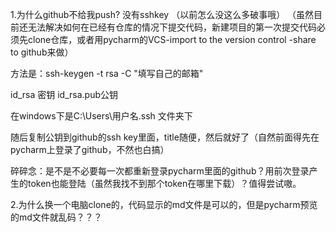 1.为什么github不给我push?
没有sshkey （以前怎么没这么多破事哦）
（虽然目前还无法解决如何在已经有仓库的情况下提交代码，新建项目的第一次提交代码必须先clone仓库，或者用pycharm的VCS-import to the version control -share to
github来做）

方法是：ssh-keygen -t rsa -C "填写自己的邮箱"

id_rsa 密钥   id_rsa.pub公钥

在windows下是C:\Users\用户名\.ssh 文件夹下

随后复制公钥到github的ssh key里面，title随便，然后就好了（自然前面得先在pycharm上登录了github，不然也白搞）

碎碎念：是不是不必要每一次都重新登录pycharm里面的github？用前次登录产生的token也能登陆（虽然我找不到那个token在哪里下载）？值得尝试嗷。

2.为什么换一个电脑clone的，代码显示的md文件是可以的，但是pycharm预览的md文件就乱码？？？